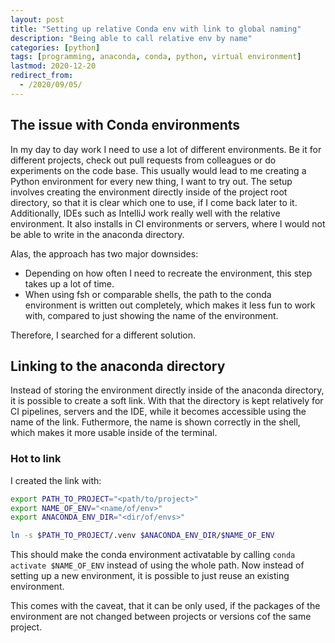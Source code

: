 ```yaml
---
layout: post
title: "Setting up relative Conda env with link to global naming"
description: "Being able to call relative env by name"
categories: [python]
tags: [programming, anaconda, conda, python, virtual environment]
lastmod: 2020-12-20
redirect_from:
  - /2020/09/05/
---
```


## The issue with Conda environments

In my day to day work I need to use a lot of different environments. Be it for different projects, check out pull requests from colleagues or do experiments on the code base. This usually would lead to me creating a Python environment for every new thing, I want to try out. The setup involves creating the environment directly inside of the project root directory, so that it is clear which one to use, if I come back later to it. Additionally, IDEs such as IntelliJ work really well with the relative environment. It also installs in CI environments or servers, where I would not be able to write in the anaconda directory.

Alas, the approach has two major downsides:

- Depending on how often I need to recreate the environment, this step takes up a lot of time.
- When using fsh or comparable shells, the path to the conda environment is written out completely, which makes it less fun to work with, compared to just showing the name  of the environment.
  
Therefore, I searched for a different solution.

## Linking to the anaconda directory

Instead of storing the environment directly inside of the anaconda directory, it is possible to create a soft link. With that the directory is kept relatively for CI pipelines, servers and the IDE, while it becomes accessible using the name of the link. Futhermore, the name is shown correctly in the shell, which makes it more usable inside of the terminal.

### Hot to link

I created the link with:

```sh
export PATH_TO_PROJECT="<path/to/project>"
export NAME_OF_ENV="<name/of/env>"
export ANACONDA_ENV_DIR="<dir/of/envs>"

ln -s $PATH_TO_PROJECT/.venv $ANACONDA_ENV_DIR/$NAME_OF_ENV 
```

This should make the conda environment activatable by calling `conda activate $NAME_OF_ENV` instead of using the whole path. Now instead of setting up a new environment, it is possible to just reuse an existing environment.

This comes with the caveat, that it can be only used, if the packages of the environment are not changed between projects or versions cof the same project.
